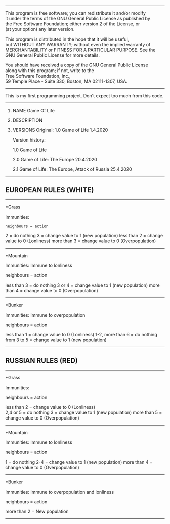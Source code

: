 ***************************************************************************                                                                    
  This program is free software; you can redistribute it and/or modify  
  it under the terms of the GNU General Public License as published by  
  the Free Software Foundation; either version 2 of the License, or     
  (at your option) any later version.                                   
 
  This program is distributed in the hope that it will be useful,       
  but WITHOUT ANY WARRANTY; without even the implied warranty of        
  MERCHANTABILITY or FITNESS FOR A PARTICULAR PURPOSE.  See the         
  GNU General Public License for more details.                          
 
  You should have received a copy of the GNU General Public License     
  along with this program; if not, write to the                         
  Free Software Foundation, Inc.,                                       
  59 Temple Place - Suite 330, Boston, MA  02111-1307, USA.             
***************************************************************************
This is my first programming project. Don't expect too much from this code.
***************************************************************************

 1.  NAME
     Game Of Life

 2.  DESCRIPTION

 3.  VERSIONS
       Original:
        1.0 Game of Life 1.4.2020

       Version history:

        1.0 Game of Life

        2.0 Game of Life: The Europe 20.4.2020

        2.1 Game of Life: The Europe, Attack of Russia 25.4.2020

***********************************************************

EUROPEAN RULES (WHITE)
-----------------------------------------------------------
***********************************************************
*Grass
  
  Immunities: 
  
    neighbours = action
  
  2 = do nothing
  3 = change value to 1 (new population)
  less than 2 = change value to 0 (Lonliness)
  more than 3 = change value to 0 (Overpopulation)

***********************************************************
*Mountain
  
  Immunities: Immune to lonliness
  
   neighbours = action
  
  less than 3 = do nothing
  3 or 4 = change value to 1 (new population)
  more than 4 = change value to 0 (Overpopulation)

***********************************************************
*Bunker

  Immunities: Immune to overpopulation
  
   neighbours = action
  
  less than 1 = change value to 0 (Lonliness)
  1-2, more than 6 = do nothing
  from 3 to 5 = change value to 1 (new population)

***********************************************************


RUSSIAN RULES (RED)
-----------------------------------------------------------
***********************************************************
*Grass
  
  Immunities: 
  
   neighbours = action

  less than 2 = change value to 0 (Lonliness)  
  2,4 or 5 = do nothing
  3 = change value to 1 (new population)
  more than 5 = change value to 0 (Overpopulation)

***********************************************************
*Mountain
  
  Immunities: Immune to lonliness
  
   neighbours = action
  
  1 = do nothing
  2-4 = change value to 1 (new population)
  more than 4 = change value to 0 (Overpopulation)

***********************************************************
  *Bunker

  Immunities: Immune to overpopulation and lonliness
  
   neighbours = action
  
  more than 2 = New population

***********************************************************
